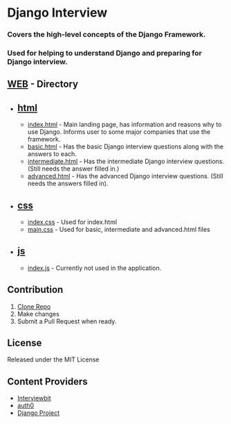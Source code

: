 # Django Interview
### **Covers the high-level concepts of the Django Framework.** 
### **Used for helping to understand Django and preparing for Django interview.**

## [WEB](https://github.com/wadeChriestenson/Django_Interview/tree/master/WEB) - Directory
 
- ## [html](https://github.com/wadeChriestenson/Django_Interview/tree/master/WEB/html)

   - [index.html](https://github.com/wadeChriestenson/Django_Interview/blob/master/WEB/html/index.html) - Main landing page, has information and reasons why to use Django. 
Informs user to some major companies that use the framework.
   - [basic.html](https://github.com/wadeChriestenson/Django_Interview/blob/master/WEB/html/basic.html) - Has the basic Django interview questions along with the answers to each.
   - [intermediate.html](https://github.com/wadeChriestenson/Django_Interview/blob/master/WEB/html/intermediate.html) - Has the intermediate Django interview questions. (Still needs the answer filled in.)
   - [advanced.html](https://github.com/wadeChriestenson/Django_Interview/blob/master/WEB/html/advanced.html) - Has the advanced Django interview questions. (Still needs the answers filled in).

- ## [css](https://github.com/wadeChriestenson/Django_Interview/tree/master/WEB/css)

   - [index.css](https://github.com/wadeChriestenson/Django_Interview/blob/master/WEB/css/index.css) - Used for index.html
   - [main.css](https://github.com/wadeChriestenson/Django_Interview/blob/master/WEB/css/main.css) - Used for basic, intermediate and advanced.html files

- ## [js](https://github.com/wadeChriestenson/Django_Interview/tree/master/WEB/js)

   - [index.js](https://github.com/wadeChriestenson/Django_Interview/blob/master/WEB/js/index.js) - Currently not used in the application. 

 ## Contribution
1. [Clone Repo](https://github.com/wadeChriestenson/Django_Interview.git)
2. Make changes
3. Submit a Pull Request when ready.

## License
Released under the MIT License

## Content Providers
- [Interviewbit](https://www.interviewbit.com/)
- [auth0](https://auth0.com/)
- [ Django Project](https://www.djangoproject.com/)
